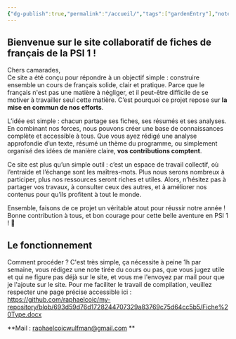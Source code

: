 ```yaml
---
{"dg-publish":true,"permalink":"/accueil/","tags":["gardenEntry"],"noteIcon":""}
---
```


## Bienvenue sur le site collaboratif de fiches de français de la PSI 1 !

Chers camarades,  
Ce site a été conçu pour répondre à un objectif simple : construire ensemble un cours de français solide, clair et pratique. Parce que le français n'est pas une matière à négliger, et il peut-être difficile de se motiver à travailler seul cette matière. C’est pourquoi ce projet repose sur **la mise en commun de nos efforts**.

L’idée est simple : chacun partage ses fiches, ses résumés et ses analyses. En combinant nos forces, nous pouvons créer une base de connaissances complète et accessible à tous. Que vous ayez rédigé une analyse approfondie d’un texte, résumé un thème du programme, ou simplement organisé des idées de manière claire, **vos contributions comptent**.

Ce site est plus qu’un simple outil : c’est un espace de travail collectif, où l’entraide et l’échange sont les maîtres-mots. Plus nous serons nombreux à participer, plus nos ressources seront riches et utiles. Alors, n’hésitez pas à partager vos travaux, à consulter ceux des autres, et à améliorer nos contenus pour qu’ils profitent à tout le monde.

Ensemble, faisons de ce projet un véritable atout pour réussir notre année !  
Bonne contribution à tous, et bon courage pour cette belle aventure en PSI 1 ! 🚀

## Le fonctionnement

Comment procéder ? C'est très simple, ça nécessite à peine 1h par semaine, vous rédigez une note tirée du cours ou pas, que vous jugez utile et qui ne figure pas déjà sur le site, et vous me l'envoyez par mail pour que je l'ajoute sur le site. Pour me faciliter le travail de compilation, veuillez respecter une page précise accessible ici : https://github.com/raphaelcoic/my-repository/blob/693d59d76d1728244707329a83769c75d64cc5b5/Fiche%20Type.docx

**Mail : raphaelcoicwulfman@gmail.com **
